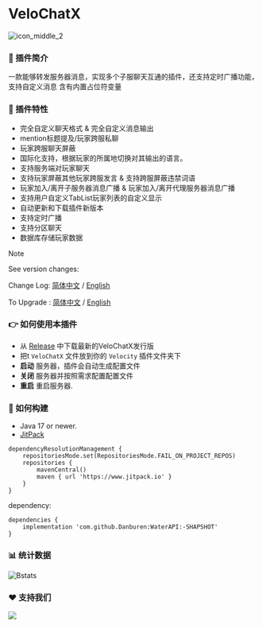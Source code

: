 # VeloChatX

![icon_middle_2](https://github.com/user-attachments/assets/2ce8ffa3-19b9-4905-aa50-5bd1a4386ad3)


### 🧐 插件简介
  一款能够转发服务器消息，实现多个子服聊天互通的插件，还支持定时广播功能，支持自定义消息
  含有内置占位符变量
  
### 🤠 插件特性
* 完全自定义聊天格式 & 完全自定义消息输出
* mention标题提及/玩家跨服私聊
* 玩家跨服聊天屏蔽
* 国际化支持，根据玩家的所属地切换对其输出的语言。
* 支持服务端对玩家聊天
* 支持玩家屏蔽其他玩家跨服发言 & 支持跨服屏蔽违禁词语
* 玩家加入/离开子服务器消息广播 & 玩家加入/离开代理服务器消息广播
* 支持用户自定义TabList玩家列表的自定义显示
* 自动更新和下载插件新版本
* 支持定时广播
* 支持分区聊天
* 数据库存储玩家数据

> [!NOTE]
> See version changes:
> 
> Change Log: [简体中文](https://github.com/Danburen/VeloChatX/tree/main/docs/zh/changelog) / [English](https://github.com/Danburen/VeloChatX/tree/main/docs/en/changelog)
> 
> To Upgrade : [简体中文](https://github.com/Danburen/VeloChatX/tree/main/docs/en/upgrade) / [English](https://github.com/Danburen/VeloChatX/tree/main/docs/zh/upgrade)

### 👉 如何使用本插件
* 从 [Release](https://github.com/Danburen/VeloChatX/releases) 中下载最新的VeloChatX发行版
* 把t ```VeloChatX``` 文件放到你的 ```Velocity``` 插件文件夹下
* **启动** 服务器，插件会自动生成配置文件
* **关闭** 服务器并按照需求配置配置文件
* **重启** 重启服务器.

### 🧱 如何构建
* Java 17 or newer.
* [JitPack](https://www.jitpack.io/#Danburen/WaterAPI)
```Gradle:
dependencyResolutionManagement {
	repositoriesMode.set(RepositoriesMode.FAIL_ON_PROJECT_REPOS)
	repositories {
		mavenCentral()
		maven { url 'https://www.jitpack.io' }
	}
}
```
dependency:
```Gradle:
dependencies {
	implementation 'com.github.Danburen:WaterAPI:-SHAPSHOT'
}
```
### 📊 统计数据
![Bstats](https://bstats.org/signatures/velocity/VeloChatX.svg)

### ❤️ 支持我们
[![](https://pic1.afdiancdn.com/static/img/welcome/button-sponsorme.png)](https://afdian.com/a/WaterWood/plan)
